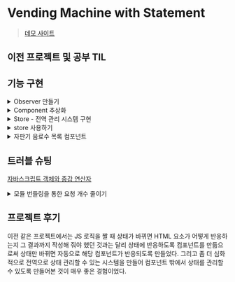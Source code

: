 # Vending Machine with Statement

> [데모 사이트](https://oneny.github.io/vending-machine-with-statement/)

## 이전 프로젝트 및 공부 TIL

## 기능 구현

<details>
  <summary>Observer 만들기</summary>

- [코드 보러가기](https://github.com/oneny/vending-machine-with-statement/blob/main/src/js/core/observer.js#L3)

```js
let currentObserver = null;

export const observe = (fn) => {
  currentObserver = fn;
  fn();
  currentObserver = null;
};

export const observable = (obj) => {
  Object.keys(obj).forEach((key) => {
    let _value = obj[key];
    const observers = new Set();

    Object.defineProperty(obj, key, {
      get() {
        if (currentObserver) observers.add(currentObserver); // 구독자 등록
        return _value;
      },
      set(value) {
        // 숫자, 문자열, null, undefined 등의 원시 타입 상태가 같은 경우 방지
        if (_value === value) return;
        // 객체, 배열 똑같은 상태인 경우 방지
        if (JSON.stringify(_value) === JSON.stringify(value)) return;
        
        // 상태 바뀌면 저장 후 observers에 저장된 함수 실행
        _value = value; // 클로저를 활용해 _value를 유지하면서 값 변경
        observers.forEach((fn) => fn()); // 구독자(옵저버)에게 알리기
      },
    });
  });

  return obj;
};
```

- Observer Pattern은 객체의 상태 변화를 관찰하는 관찰자들, 즉 옵저버들의 목록을 객체에 등록하여 `상태 변화가 있을 때마다 메서드 등을 통해 객체가 직접 목록의 각 옵저버에게 통지하도록 하는 디자인 패턴`이다.
  - [공부 TIL](https://github.com/oneny/TIL/blob/main/JavaScript/%EB%94%94%EC%9E%90%EC%9D%B8%ED%8C%A8%ED%84%B4_%EA%B8%B0%EC%B4%88/%EC%9E%90%EB%B0%94%EC%8A%A4%ED%81%AC%EB%A6%BD%ED%8A%B8_%EB%94%94%EC%9E%90%EC%9D%B8_%ED%8C%A8%ED%84%B4.md#%EC%98%B5%EC%A0%80%EB%B2%84-%ED%8C%A8%ED%84%B4observer-pattern)
- observable에 변화가 생기면, observers에 등록된 함수 실행되도록 작성했다.
- state의 property가 사용될 때(= `get` 메서드가 실행될 때) currentObserver를 observers에 `등록`한다.
* state의 property가 변경될 때(= `set` 메서드가 실행될 때) observers에 등록된 모든 observers를 `실행`한다.
  ```js
  if (_value === value) return;
  if (JSON.stringify(_value) === JSON.stringify(value)) return;
  ```
  - 상태 변경 시 이전과 같은 상태들에 해당하는 컴포넌트들은 재렌더링되지 않도록 방지한다.

</details>

<details>
  <summary>Component 추상화</summary>

```js
import { observe } from "./observer.js";

export default class Component {
  state;
  props;
  $el;

  constructor($el, props) {
    this.$el = $el;
    this.props = props;
    this.setup(); 
  }

  setup() {
    observe(() => {
      this.render();
      this.setEvent();
      this.mounted();
    });
  }

  template() { return ""; }
  render() { this.$el.innerHTML = this.template(); }
  setEvent() {};
  mounted() {};
}
```

- `observe(() => { ... })`를 observe의 인자로 실행시키면 state의 property에 접근하는 과정에서 해당 콜백함수가 observers에 등록된다.
- 즉, 상태가 바뀌면 상태의 property와 관련된 컴포넌트가 재렌더링한다.

</details>

<details>
  <summary>Store - 전역 관리 시스템 구현</summary>

* [코드 보러가기](https://github.com/oneny/vending-machine-with-statement/blob/main/src/js/core/Store.js#L3)

```js
import { observable } from "./observer.js";

export const createStore = (reducer) => {
  // reducer가 실행될 때 반환하는 객체(state)를 observable로 만들어야 한다.
  const state = observable(reducer());

  // getState가 실제 state를 반환하는 것이 아니라 frozenState를 반환하도록
  const frozenState = {};
  Object.keys(state).forEach(key => {

    // set 접근자 프로퍼티는 작성하지 X, 직접적으로 접근하지 못하게 막기, 
    Object.defineProperty(frozenState, key, {
      get: () => state[key]
    });
  });

  // disptach로만 state의 값에 접근하여 변경할 수 있도록 한다.
  const dispatch = (action) => {
    const newState = reducer(state, action);

    for (const [key, value] of Object.entries(newState)) {
      // state의 key가 아닌 경우 변경 생략, 0인 경우도 걸리므로 조건 추가
      if (!state[key] && state[key] !== 0) continue;
      state[key] = value;
    }
  }

  // 값을 반환받을 수 있는(get) 접근자 프로퍼티만 있는 객체 반환
  const getState = () => frozenState;

  return { getState, dispatch };
}
```

- reducer를 콜백함수로 받아 observable 인자로 넘겨줄 때 실행시키면 default인 initState(아래 store에서 확인), 즉 초기 상태값을 observable에 인자로 넘어간다.
- state를 dispatch로만 값에 접근하여 변경할 수 있도록 한다.
- state를 지켜주기 위해 `getState`를 통해 프로퍼티의 값만 접근할 수 있는 객체를 만들고 이를 반환하도록 해서 컴포넌트에서 사용한다.

</details>

<details>
  <summary>store 사용하기</summary>

```js
import { createStore } from "./core/Store.js";
import colaItems from "./dummy/colaItems.js";
import cartItems from "./dummy/cartItems.js";
import myColaItems from "./dummy/myColaItems.js";

const initState = {
  isFilter: 0,
  colaItems,
  cartItems,
  myColaItems,
  myOwnMoney: 25000, // 소지금
  myBalance: 0, // 잔액
};

export const REDUCE_COLA = "REDUCE_COLA";
export const INCREASE_COLA = "INCREASE_COLA";

export const ADD_CART = "ADD_CART";
export const UPDATE_CART = "UPDATE_CART";
export const REDUCE_CART = "REDUCE_CART";
export const REMOVE_CART = "REMOVE_CART";

export const DEPOSIT_MONEY = "DEPOSIT_MONEY";
export const CREDIT_MONEY = "CREDIT_MONEY";
export const RETURN_MONEY = "RETURN_MONEY";
export const BUY_CARTITEMS = "BUY_CARTITEMS";

export const store = createStore((state = initState, action = {}) => {
  switch (action.type) {
    case INCREASE_COLA:
      return {
        ...state,
        colaItems: state.colaItems.map((item) =>
          item.id === action.payload
            ? { ...item, quantity: item.quantity + 1 }
            : item
        ),
      };
    case REDUCE_COLA:
      return {
        ...state,
        colaItems: state.colaItems.map((item) =>
          item.id === action.payload
            ? { ...item, quantity: item.quantity - 1 }
            : item
        ),
      };
    case ADD_CART:
      const { id: colaId, name, price, source } = action.payload;
      return {
        ...state,
        cartItems: [
          ...state.cartItems,
          { colaId, name, price, source, quantity: 1 },
        ],
      };
    case UPDATE_CART:
      return {
        ...state,
        cartItems: state.cartItems.map((item) =>
          item.colaId === action.payload
            ? { ...item, quantity: item.quantity + 1 }
            : item
        ),
      };
    case REDUCE_CART:
      return {
        ...state,
        cartItems: state.cartItems.map((item) =>
          item.colaId === action.payload
            ? { ...item, quantity: item.quantity - 1 }
            : item
        ),
      };
    case REMOVE_CART:
      return {
        ...state,
        cartItems: state.cartItems.filter(
          ({ colaId }) => colaId !== action.payload
        ),
      };
    case DEPOSIT_MONEY:
      return {
        ...state,
        myOwnMoney: action.payload,
      };
    case CREDIT_MONEY:
      return {
        ...state,
        myOwnMoney: state.myOwnMoney - action.payload,
        myBalance: state.myBalance + action.payload,
      };
    case RETURN_MONEY:
      return {
        ...state,
        myOwnMoney: state.myOwnMoney + state.myBalance,
        myBalance: 0,
      };
    case BUY_CARTITEMS:
      const { cartItems, totalPrice } = action.payload;
      const myColaItemsId = state.myColaItems.map(({ colaId }) => colaId);

      let myColaItems = [...state.myColaItems];
      cartItems.forEach(({ colaId, name, quantity, source }) => {
        myColaItems = myColaItemsId.includes(colaId)
          ? myColaItems.map((myColaItem) =>
              myColaItem.colaId === colaId
                ? { ...myColaItem, quantity: myColaItem.quantity + quantity }
                : myColaItem
            )
          : [...myColaItems, { colaId, name, quantity, source }];
      });

      return {
        ...state,
        myBalance: state.myBalance - totalPrice,
        cartItems: [],
        myColaItems,
      };
    default:
      return initState;
  }
});
```

* 위에서 만든 createStore를 사용하여 store에는 `{ getState: f, dispatch: f }`가 있는 객체를 할당하고, 이를 활용해 dispatch로 상태를 변경하고, getState로 상태에 접근할 수 있다.

</details>

<details>
  <summary>자판기 음료수 목록 컴포넌트</summary>

```js
import Component from "../core/Component.js";
import { store, ADD_CART, UPDATE_CART, REDUCE_COLA } from "../store.js";

export default class ColaItems extends Component {
  template() {
    const { colaItems } = store.getState();

    return `
      ${colaItems.map(({ id, source, name, price, quantity }) => `
        <li data-id="${id}">
          <button
            class="btn-item ${quantity <= 0 && "sold-out"}"
            disable="${quantity <= 0 ? "true" : "false"}"
          >
            <img src="${source}" alt="" class="img-item" />
            <strong class="txt-name">${name}</strong>
            <span class="txt-price">${price}</span>
            ${quantity <= 0 ? `
              <img src="./src/img/beverageImg/Sold-out.png" alt="품절" class="img-soldOut" />
            ` : ""}
          </button>
        </li>
      `).join("")}
    `;
  }

  setEvent() {
    const { $el } = this;
    const { colaItems, cartItems } = store.getState();

    $el.querySelectorAll(".btn-item").forEach((item) => {
      item.addEventListener("click", ({ target }) => {
        const cola = colaItems.find((item) =>
          item.id === target.closest("[data-id]").dataset.id);
        const cartItemIndex = cartItems.findIndex((item) =>
          item.colaId === target.closest("[data-id]").dataset.id);

        if (cartItemIndex === -1) {
          store.dispatch({ type: ADD_CART, payload: cola });
        } else {
          store.dispatch({
            type: UPDATE_CART,
            payload: target.closest("[data-id]").dataset.id,
          })
        }

        store.dispatch({
          type: REDUCE_COLA,
          payload: target.closest("[data-id]").dataset.id,
        })
      });
    })
  }
}
```

- 위에서 살펴본 `createStore`를 사용해 그 결과가 반환된 store를 사용하여 getState로 상태에 접근하고, dispatch로 상태를 변경하도록 작성한 것을 확인할 수 있다.
- `li`요소에 dataset 속성을 사용하여 dispatch에 해당 아이디를 넘겨주면서 콜라 수량을 줄이고, 카트에 해당 콜라를 담을 수 있도록 로직을 작성했다.

</details>

## 트러블 슈팅

[자바스크립트 객체와 증감 연산자](https://velog.io/@oneny/%EC%9E%90%EB%B0%94%EC%8A%A4%ED%81%AC%EB%A6%BD%ED%8A%B8-%EA%B0%9D%EC%B2%B4%EC%99%80-%EC%A6%9D%EA%B0%90-%EC%97%B0%EC%82%B0%EC%9E%90)

<details>
  <summary>모듈 번들링을 통한 요청 개수 줄이기</summary>

  - [공부 TIL](https://github.com/oneny/TIL/blob/main/React/%EC%9B%B9%ED%8C%A9.md)
  - Webpack에 대해서 공부하고, 사용할 곳을 찾아보다 JS파일이 많아져 좀 느려진 벤딩머신 토이 프로젝트에 적용해보면 좋을 것 같다는 생각이 들었다.
  - Webpack에서 특별하게 사용한 것은 없고, 정말 모듈 번들링을 통해 요청 개수만 줄여도 페이지가 좀 더 빠르게 렌더링하는지 보기 위해서 적용해봤다.

  <img src="./src/img/웹팩전2.png" />
  <img src="./src/img/웹팩후.png" />

</details>

## 프로젝트 후기

이전 같은 프로젝트에서는 JS 로직을 짤 때 상태가 바뀌면 HTML 요소가 어떻게 반응하는지 그 결과까지 작성해 줘야 했던 것과는 달리 상태에 반응하도록 컴포넌트를 만듦으로써 상태만 바뀌면 자동으로 해당 컴포넌트가 반응되도록 만들었다. 그리고 좀 더 심화적으로 전역으로 상태 관리할 수 있는 시스템을 만들어 컴포넌트 밖에서 상태를 관리할 수 있도록 만들어본 것이 매우 좋은 경험이었다.
